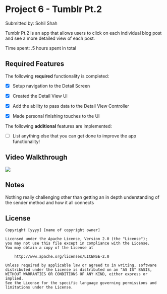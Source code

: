 # Project 6 - Tumblr Pt.2

Submitted by: Sohil Shah

Tumblr Pt.2 is an app that allows users to click on each individual blog post and see a more detailed view of each post.

Time spent: .5 hours spent in total

## Required Features

The following **required** functionality is completed:

- [x] Setup navigation to the Detail Screen
- [x] Created the Detail View UI
- [x] Add the ability to pass data to the Detail View Controller
- [x] Made personal finishing touches to the UI


The following **additional** features are implemented:

- [ ] List anything else that you can get done to improve the app functionality!

## Video Walkthrough

<div>
    <a href="https://www.loom.com/share/566b95da2265431184ef59720e48c18e">
      <img style="max-width:300px;" src="https://cdn.loom.com/sessions/thumbnails/566b95da2265431184ef59720e48c18e-with-play.gif">
    </a>
  </div>

## Notes

Nothing really challenging other than getting an in depth understanding of the sender method and how it all connects

## License

    Copyright [yyyy] [name of copyright owner]

    Licensed under the Apache License, Version 2.0 (the "License");
    you may not use this file except in compliance with the License.
    You may obtain a copy of the License at

        http://www.apache.org/licenses/LICENSE-2.0

    Unless required by applicable law or agreed to in writing, software
    distributed under the License is distributed on an "AS IS" BASIS,
    WITHOUT WARRANTIES OR CONDITIONS OF ANY KIND, either express or implied.
    See the License for the specific language governing permissions and
    limitations under the License.
